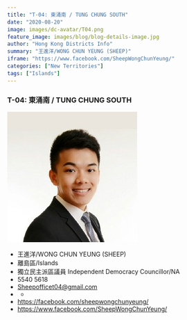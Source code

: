```yaml
---
title: "T-04: 東涌南 / TUNG CHUNG SOUTH"
date: "2020-08-20"
image: images/dc-avatar/T04.png
feature_image: images/blog/blog-details-image.jpg
author: "Hong Kong Districts Info"
summary: "王進洋/WONG CHUN YEUNG (SHEEP)"
iframe: "https://www.facebook.com/SheepWongChunYeung/"
categories: ["New Territories"]
tags: ["Islands"]
---
```


### T-04: 東涌南 / TUNG CHUNG SOUTH  
![](/images/dc-avatar/T04.png)  

 - 王進洋/WONG CHUN YEUNG (SHEEP)  
 - 離島區/Islands  
 - 獨立民主派區議員 Independent Democracy Councillor/NA  
 - 5540 5618  
 - Sheepofficet04@gmail.com  
 - -  
 - https://facebook.com/sheepwongchunyeung/  
 - https://www.facebook.com/SheepWongChunYeung/
